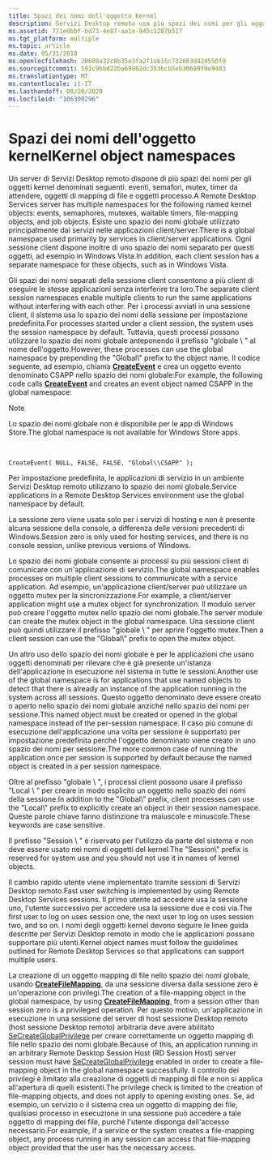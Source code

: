 ```yaml
---
title: Spazi dei nomi dell'oggetto kernel
description: Servizi Desktop remoto usa più spazi dei nomi per gli oggetti kernel; uno spazio dei nomi globale viene utilizzato principalmente dai servizi nelle applicazioni client/server.
ms.assetid: 771e0bbf-bd73-4e87-aa1e-945c1287b517
ms.tgt_platform: multiple
ms.topic: article
ms.date: 05/31/2018
ms.openlocfilehash: 20680a32c8b35e3fa2f1ab15c732683d424550f0
ms.sourcegitcommit: 592c9bbd22ba69802dc353bcb5eb30699f9e9403
ms.translationtype: MT
ms.contentlocale: it-IT
ms.lasthandoff: 08/20/2020
ms.locfileid: "106300296"
---
```

# <a name="kernel-object-namespaces"></a><span data-ttu-id="bb7a5-103">Spazi dei nomi dell'oggetto kernel</span><span class="sxs-lookup"><span data-stu-id="bb7a5-103">Kernel object namespaces</span></span>

<span data-ttu-id="bb7a5-104">Un server di Servizi Desktop remoto dispone di più spazi dei nomi per gli oggetti kernel denominati seguenti: eventi, semafori, mutex, timer da attendere, oggetti di mapping di file e oggetti processo.</span><span class="sxs-lookup"><span data-stu-id="bb7a5-104">A Remote Desktop Services server has multiple namespaces for the following named kernel objects: events, semaphores, mutexes, waitable timers, file-mapping objects, and job objects.</span></span> <span data-ttu-id="bb7a5-105">Esiste uno spazio dei nomi globale utilizzato principalmente dai servizi nelle applicazioni client/server.</span><span class="sxs-lookup"><span data-stu-id="bb7a5-105">There is a global namespace used primarily by services in client/server applications.</span></span> <span data-ttu-id="bb7a5-106">Ogni sessione client dispone inoltre di uno spazio dei nomi separato per questi oggetti, ad esempio in Windows Vista.</span><span class="sxs-lookup"><span data-stu-id="bb7a5-106">In addition, each client session has a separate namespace for these objects, such as in Windows Vista.</span></span>

<span data-ttu-id="bb7a5-107">Gli spazi dei nomi separati della sessione client consentono a più client di eseguire le stesse applicazioni senza interferire tra loro.</span><span class="sxs-lookup"><span data-stu-id="bb7a5-107">The separate client session namespaces enable multiple clients to run the same applications without interfering with each other.</span></span> <span data-ttu-id="bb7a5-108">Per i processi avviati in una sessione client, il sistema usa lo spazio dei nomi della sessione per impostazione predefinita.</span><span class="sxs-lookup"><span data-stu-id="bb7a5-108">For processes started under a client session, the system uses the session namespace by default.</span></span> <span data-ttu-id="bb7a5-109">Tuttavia, questi processi possono utilizzare lo spazio dei nomi globale anteponendo il prefisso "globale \\ " al nome dell'oggetto.</span><span class="sxs-lookup"><span data-stu-id="bb7a5-109">However, these processes can use the global namespace by prepending the "Global\\" prefix to the object name.</span></span> <span data-ttu-id="bb7a5-110">Il codice seguente, ad esempio, chiama [**CreateEvent**](/windows/desktop/api/synchapi/nf-synchapi-createeventa) e crea un oggetto evento denominato CSAPP nello spazio dei nomi globale:</span><span class="sxs-lookup"><span data-stu-id="bb7a5-110">For example, the following code calls [**CreateEvent**](/windows/desktop/api/synchapi/nf-synchapi-createeventa) and creates an event object named CSAPP in the global namespace:</span></span>

> [!Note]  
> <span data-ttu-id="bb7a5-111">Lo spazio dei nomi globale non è disponibile per le app di Windows Store.</span><span class="sxs-lookup"><span data-stu-id="bb7a5-111">The global namespace is not available for Windows Store apps.</span></span>

 

`CreateEvent( NULL, FALSE, FALSE, "Global\\CSAPP" );`

<span data-ttu-id="bb7a5-112">Per impostazione predefinita, le applicazioni di servizio in un ambiente Servizi Desktop remoto utilizzano lo spazio dei nomi globale.</span><span class="sxs-lookup"><span data-stu-id="bb7a5-112">Service applications in a Remote Desktop Services environment use the global namespace by default.</span></span>

<span data-ttu-id="bb7a5-113">La sessione zero viene usata solo per i servizi di hosting e non è presente alcuna sessione della console, a differenza delle versioni precedenti di Windows.</span><span class="sxs-lookup"><span data-stu-id="bb7a5-113">Session zero is only used for hosting services, and there is no console session, unlike previous versions of Windows.</span></span>

<span data-ttu-id="bb7a5-114">Lo spazio dei nomi globale consente ai processi su più sessioni client di comunicare con un'applicazione di servizio.</span><span class="sxs-lookup"><span data-stu-id="bb7a5-114">The global namespace enables processes on multiple client sessions to communicate with a service application.</span></span> <span data-ttu-id="bb7a5-115">Ad esempio, un'applicazione client/server può utilizzare un oggetto mutex per la sincronizzazione.</span><span class="sxs-lookup"><span data-stu-id="bb7a5-115">For example, a client/server application might use a mutex object for synchronization.</span></span> <span data-ttu-id="bb7a5-116">Il modulo server può creare l'oggetto mutex nello spazio dei nomi globale.</span><span class="sxs-lookup"><span data-stu-id="bb7a5-116">The server module can create the mutex object in the global namespace.</span></span> <span data-ttu-id="bb7a5-117">Una sessione client può quindi utilizzare il prefisso "globale \\ " per aprire l'oggetto mutex.</span><span class="sxs-lookup"><span data-stu-id="bb7a5-117">Then a client session can use the "Global\\" prefix to open the mutex object.</span></span>

<span data-ttu-id="bb7a5-118">Un altro uso dello spazio dei nomi globale è per le applicazioni che usano oggetti denominati per rilevare che è già presente un'istanza dell'applicazione in esecuzione nel sistema in tutte le sessioni.</span><span class="sxs-lookup"><span data-stu-id="bb7a5-118">Another use of the global namespace is for applications that use named objects to detect that there is already an instance of the application running in the system across all sessions.</span></span> <span data-ttu-id="bb7a5-119">Questo oggetto denominato deve essere creato o aperto nello spazio dei nomi globale anziché nello spazio dei nomi per sessione.</span><span class="sxs-lookup"><span data-stu-id="bb7a5-119">This named object must be created or opened in the global namespace instead of the per-session namespace.</span></span> <span data-ttu-id="bb7a5-120">Il caso più comune di esecuzione dell'applicazione una volta per sessione è supportato per impostazione predefinita perché l'oggetto denominato viene creato in uno spazio dei nomi per sessione.</span><span class="sxs-lookup"><span data-stu-id="bb7a5-120">The more common case of running the application once per session is supported by default because the named object is created in a per session namespace.</span></span>

<span data-ttu-id="bb7a5-121">Oltre al prefisso "globale \\ ", i processi client possono usare il prefisso "Local \\ " per creare in modo esplicito un oggetto nello spazio dei nomi della sessione.</span><span class="sxs-lookup"><span data-stu-id="bb7a5-121">In addition to the "Global\\" prefix, client processes can use the "Local\\" prefix to explicitly create an object in their session namespace.</span></span> <span data-ttu-id="bb7a5-122">Queste parole chiave fanno distinzione tra maiuscole e minuscole.</span><span class="sxs-lookup"><span data-stu-id="bb7a5-122">These keywords are case sensitive.</span></span>

<span data-ttu-id="bb7a5-123">Il prefisso "Session \\ " è riservato per l'utilizzo da parte del sistema e non deve essere usato nei nomi di oggetti del kernel.</span><span class="sxs-lookup"><span data-stu-id="bb7a5-123">The "Session\\" prefix is reserved for system use and you should not use it in names of kernel objects.</span></span>

<span data-ttu-id="bb7a5-124">Il cambio rapido utente viene implementato tramite sessioni di Servizi Desktop remoto.</span><span class="sxs-lookup"><span data-stu-id="bb7a5-124">Fast user switching is implemented by using Remote Desktop Services sessions.</span></span> <span data-ttu-id="bb7a5-125">Il primo utente ad accedere usa la sessione uno, l'utente successivo per accedere usa la sessione due e così via.</span><span class="sxs-lookup"><span data-stu-id="bb7a5-125">The first user to log on uses session one, the next user to log on uses session two, and so on.</span></span> <span data-ttu-id="bb7a5-126">I nomi degli oggetti kernel devono seguire le linee guida descritte per Servizi Desktop remoto in modo che le applicazioni possano supportare più utenti.</span><span class="sxs-lookup"><span data-stu-id="bb7a5-126">Kernel object names must follow the guidelines outlined for Remote Desktop Services so that applications can support multiple users.</span></span>

<span data-ttu-id="bb7a5-127">La creazione di un oggetto mapping di file nello spazio dei nomi globale, usando [**CreateFileMapping**](/windows/desktop/api/winbase/nf-winbase-createfilemappinga), da una sessione diversa dalla sessione zero è un'operazione con privilegi.</span><span class="sxs-lookup"><span data-stu-id="bb7a5-127">The creation of a file-mapping object in the global namespace, by using [**CreateFileMapping**](/windows/desktop/api/winbase/nf-winbase-createfilemappinga), from a session other than session zero is a privileged operation.</span></span> <span data-ttu-id="bb7a5-128">Per questo motivo, un'applicazione in esecuzione in una sessione del server di host sessione Desktop remoto (host sessione Desktop remoto) arbitraria deve avere abilitato [SeCreateGlobalPrivilege](/windows/desktop/SecAuthZ/authorization-constants) per creare correttamente un oggetto mapping di file nello spazio dei nomi globale.</span><span class="sxs-lookup"><span data-stu-id="bb7a5-128">Because of this, an application running in an arbitrary Remote Desktop Session Host (RD Session Host) server session must have [SeCreateGlobalPrivilege](/windows/desktop/SecAuthZ/authorization-constants) enabled in order to create a file-mapping object in the global namespace successfully.</span></span> <span data-ttu-id="bb7a5-129">Il controllo dei privilegi è limitato alla creazione di oggetti di mapping di file e non si applica all'apertura di quelli esistenti.</span><span class="sxs-lookup"><span data-stu-id="bb7a5-129">The privilege check is limited to the creation of file-mapping objects, and does not apply to opening existing ones.</span></span> <span data-ttu-id="bb7a5-130">Se, ad esempio, un servizio o il sistema crea un oggetto di mapping dei file, qualsiasi processo in esecuzione in una sessione può accedere a tale oggetto di mapping dei file, purché l'utente disponga dell'accesso necessario.</span><span class="sxs-lookup"><span data-stu-id="bb7a5-130">For example, if a service or the system creates a file-mapping object, any process running in any session can access that file-mapping object provided that the user has the necessary access.</span></span>

 

 
